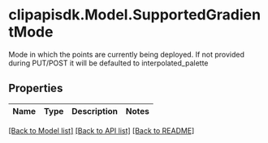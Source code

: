 # clipapisdk.Model.SupportedGradientMode
Mode in which the points are currently being deployed. If not provided during PUT/POST it will be defaulted to interpolated_palette

## Properties

Name | Type | Description | Notes
------------ | ------------- | ------------- | -------------

[[Back to Model list]](../README.md#documentation-for-models) [[Back to API list]](../README.md#documentation-for-api-endpoints) [[Back to README]](../README.md)

